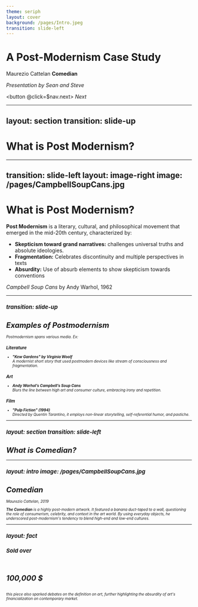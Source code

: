 ```yaml
---
theme: seriph
layout: cover
background: /pages/Intro.jpeg
transition: slide-left
---
```

<link rel="stylesheet" href="https://cdnjs.cloudflare.com/ajax/libs/font-awesome/4.7.0/css/font-awesome.min.css"/>

# A Post-Modernism Case Study

Maurezio Cattelan **Comedian**

*Presentation by Sean and Steve*

<button @click=$nav.next>
    <i>Next <i class="fa fa-chevron-right" style="font-size:15px;"></i></i>
</button>

---
layout: section
transition: slide-up
---

# What is Post Modernism?

---
transition: slide-left
layout: image-right
image: /pages/CampbellSoupCans.jpg
---

<style>
.footnotes {
  @apply text-sm opacity-75;
}
</style>

# What is Post Modernism?

**Post Modernism** is a literary, cultural, and philosophical movement that emerged in the mid-20th century, characterized by:

- **Skepticism toward grand narratives:** challenges universal truths and absolute ideologies.
- **Fragmentation:** Celebrates discontinuity and multiple perspectives in texts
- **Absurdity:** Use of absurb elements to show skepticism towards conventions

<p class="footnotes"><i>Campbell Soup Cans</i> by Andy Warhol, 1962&nbsp;<i class="fa fa-chevron-right" style="font-size: 10px;"/></p>


---
transition: slide-up
---

# Examples of Postmodernism

Postmodernism spans various media. Ex:

### **Literature**
- **"Kew Gardens" by Virginia Woolf**  
  A modernist short story that used postmodern devices like stream of consciousness and fragmentation.

### **Art**
- **Andy Warhol’s *Campbell’s Soup Cans***  
  Blurs the line between high art and consumer culture, embracing irony and repetition.

### **Film**
- **"Pulp Fiction" (1994)**  
  Directed by Quentin Tarantino, it employs non-linear storytelling, self-referential humor, and pastiche.

---
layout: section
transition: slide-left
---

# What is *Comedian*?

---
layout: intro
image: /pages/CampbellSoupCans.jpg
---
# Comedian
Maurezio Cattelan, 2019

**The Comedian** is a highly post-modern artwork. It featured a banana duct-taped to a wall, questioning the role of consumerism, celebrity, and context in the art world. By using everyday objects, he underscored post-modernism's tendency to blend high-end and low-end cultures.

---
layout: fact
---

## Sold over
<br>

# 100,000 $
<br>
this piece also sparked debates on the definition on art, further highlighting the absurdity of art's financialization on contemporary market.